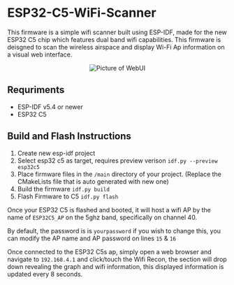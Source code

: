 # ESP32-C5-WiFi-Scanner

This firmware is a simple wifi scanner built using ESP-IDF, made for the new ESP32 C5 chip which features dual band wifi capabilities. This firmware is deisgned to scan the wireless airspace and display Wi-Fi Ap information on a visual web interface. 

<p align="center">
  <img src="https://github.com/user-attachments/assets/a83a7130-de28-42f8-8629-abf6e2984340" alt="Picture of WebUI" />
</p>


## Requriments 
- ESP-IDF v5.4 or newer
- ESP32 C5

## Build and Flash Instructions 
1. Create new esp-idf project 
2. Select esp32 c5 as target, requires preview verison `idf.py --preview esp32c5`
3. Place firmware files in the `/main` directory of your project. (Replace the CMakeLists file that is auto generated with new one)
4. Build the firmware `idf.py build`
5. Flash Firmware to C5 `idf.py flash` 

Once your ESP32 C5 is flashed and booted, it will host a wifi AP by the name of `ESP32C5_AP` on the 5ghz band, specifically on channel 40. 

By default, the password is is `yourpassword` if you wish to change this, you can modify the AP name and AP password on lines `15` & `16`

Once connected to the ESP32 C5s ap, simply open a web browser and navigate to `192.168.4.1` and click/touch the Wifi Recon, the section will drop down revealing the graph and wifi information, this displayed information is updated every 8 seconds. 
